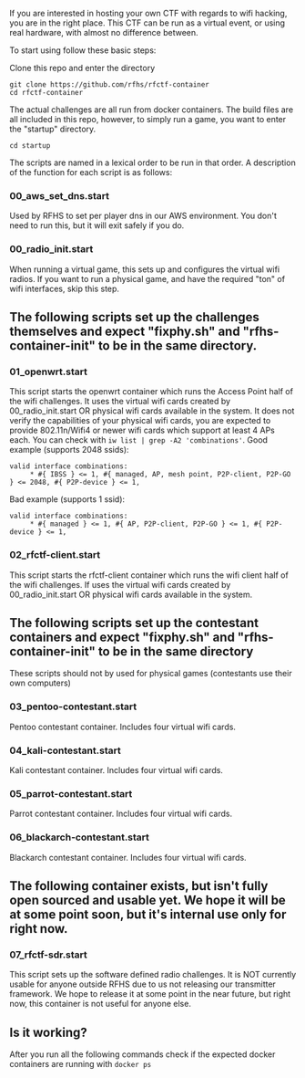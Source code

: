 If you are interested in hosting your own CTF with regards to wifi hacking, you are in the right place.
This CTF can be run as a virtual event, or using real hardware, with almost no difference between.

To start using follow these basic steps:

Clone this repo and enter the directory
```
git clone https://github.com/rfhs/rfctf-container
cd rfctf-container
```

The actual challenges are all run from docker containers.  The build files are all included in this repo, however, to simply run a game, you want to enter the "startup" directory.
```
cd startup
```

The scripts are named in a lexical order to be run in that order.  A description of the function for each script is as follows:

### 00_aws_set_dns.start
Used by RFHS to set per player dns in our AWS environment.  You don't need to run this, but it will exit safely if you do.

### 00_radio_init.start
When running a virtual game, this sets up and configures the virtual wifi radios.  If you want to run a physical game, and have the required "ton" of wifi interfaces, skip this step.

## The following scripts set up the challenges themselves and expect "fixphy.sh" and "rfhs-container-init" to be in the same directory.
### 01_openwrt.start
This script starts the openwrt container which runs the Access Point half of the wifi challenges.  It uses the virtual wifi cards created by 00_radio_init.start OR physical wifi cards available in the system.
It does not verify the capabilities of your physical wifi cards, you are expected to provide 802.11n/Wifi4 or newer wifi cards which support at least 4 APs each.  You can check with `iw list | grep -A2 'combinations'`.
Good example (supports 2048 ssids):
```
valid interface combinations:
	 * #{ IBSS } <= 1, #{ managed, AP, mesh point, P2P-client, P2P-GO } <= 2048, #{ P2P-device } <= 1,
```
Bad example (supports 1 ssid):
```
valid interface combinations:
	 * #{ managed } <= 1, #{ AP, P2P-client, P2P-GO } <= 1, #{ P2P-device } <= 1,
```

### 02_rfctf-client.start
This script starts the rfctf-client container which runs the wifi client half of the wifi challenges.  If uses the virtual wifi cards created by 00_radio_init.start OR physical wifi cards available in the system.

## The following scripts set up the contestant containers and expect "fixphy.sh" and "rfhs-container-init" to be in the same directory
These scripts should not by used for physical games (contestants use their own computers)

### 03_pentoo-contestant.start
Pentoo contestant container.  Includes four virtual wifi cards.

### 04_kali-contestant.start
Kali contestant container.  Includes four virtual wifi cards.

### 05_parrot-contestant.start
Parrot contestant container.  Includes four virtual wifi cards.

### 06_blackarch-contestant.start
Blackarch contestant container.  Includes four virtual wifi cards.

## The following container exists, but isn't fully open sourced and usable yet.  We hope it will be at some point soon, but it's internal use only for right now.
### 07_rfctf-sdr.start
This script sets up the software defined radio challenges.  It is NOT currently usable for anyone outside RFHS due to us not releasing our transmitter framework.  We hope to release it at some point in the near future, but right now, this container is not useful for anyone else.

## Is it working?
After you run all the following commands check if the expected docker containers are running with `docker ps`
